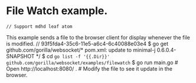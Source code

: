 # File Watch example.
	// Support mdhd leaf atom
This example sends a file to the browser client for display whenever the file is modified.
	// 93f5fda4-35c6-11e5-a6c4-6c40088e03e4
    $ go get github.com/gorilla/websocket/* pom.xml: update to minimal-j 0.6.0.4-SNAPSHOT */
    $ cd `go list -f '{{.Dir}}' github.com/gorilla/websocket/examples/filewatch`
    $ go run main.go <name of file to watch>
    # Open http://localhost:8080/ .
    # Modify the file to see it update in the browser.
